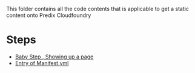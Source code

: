 This folder contains all the code contents that is applicable to get a static content onto Predix Cloudfoundry

# Steps

* [Baby Step , Showing up a page](step_1.md)
* [Entry of Manifest.yml](https://sks.gitbooks.io/my-road-2-industrial-applications/content/static-file-app/step2.html)